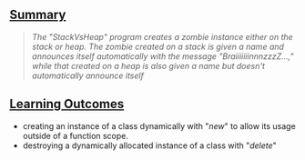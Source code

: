 <h2><u>Summary</u></h2>

> *The "StackVsHeap" program creates a zombie instance either on the stack or heap. The zombie created on a stack is given a name and announces itself automatically with the message "BraiiiiiiinnnzzzZ...," while that created on a heap is also given a name but doesn't automatically announce itself*

<h2><u>Learning Outcomes</u></h2>

- creating an instance of a class dynamically with "*new*" to allow its usage outside of a function scope.
-  destroying a dynamically allocated instance of a class with "*delete*"
 
